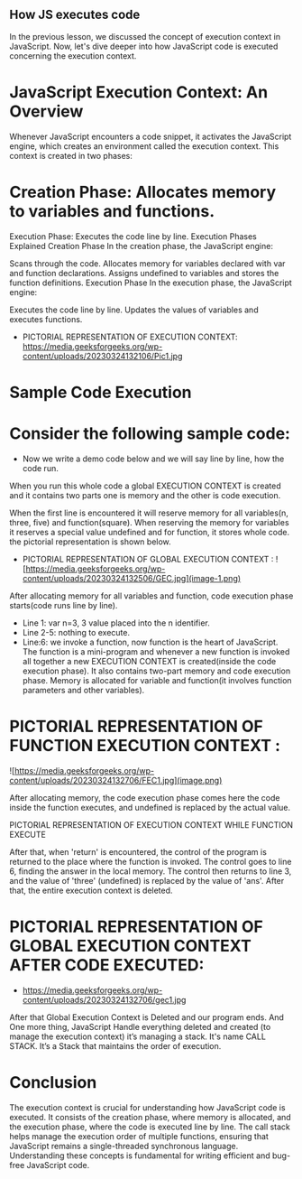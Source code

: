 ## How JS executes code
In the previous lesson, we discussed the concept of execution context in JavaScript. Now, let's dive deeper into how JavaScript code is executed concerning the execution context.

# JavaScript Execution Context: An Overview
Whenever JavaScript encounters a code snippet, it activates the JavaScript engine, which creates an environment called the execution context. This context is created in two phases:

# Creation Phase: Allocates memory to variables and functions.
Execution Phase: Executes the code line by line.
Execution Phases Explained
Creation Phase
In the creation phase, the JavaScript engine:

Scans through the code.
Allocates memory for variables declared with var and function declarations.
Assigns undefined to variables and stores the function definitions.
Execution Phase
In the execution phase, the JavaScript engine:

Executes the code line by line.
Updates the values of variables and executes functions.

- PICTORIAL REPRESENTATION OF EXECUTION CONTEXT:
https://media.geeksforgeeks.org/wp-content/uploads/20230324132106/Pic1.jpg

# Sample Code Execution
# Consider the following sample code:
- Now we write a demo code below and we will say line by line, how the code run.  

<!-- var n = 3;
function squr(num) {
    var ans = num * num;
    return ans;
}
var three = squr(n); -->

When you run this whole code a global EXECUTION CONTEXT is created and it contains two parts one is memory and the other is code execution.

When the first line is encountered it will reserve memory for all variables(n, three, five) and function(square). When reserving the memory for variables it reserves a special value undefined and for function, it stores whole code. the pictorial representation is shown below.


- PICTORIAL REPRESENTATION OF GLOBAL EXECUTION CONTEXT : 
![https://media.geeksforgeeks.org/wp-content/uploads/20230324132506/GEC.jpg](image-1.png)
 
After allocating memory for all variables and function, code execution phase starts(code runs line by line).
- Line 1: var n=3,  3 value placed into the n identifier.
- Line 2-5: nothing to execute.
- Line:6: we invoke a function, now function is the heart of JavaScript. The function is a mini-program and whenever a new function is invoked all together a new EXECUTION CONTEXT is created(inside the code execution phase). It also contains two-part memory and code execution phase. Memory is allocated for variable and function(it involves function parameters and other variables).

# PICTORIAL REPRESENTATION OF FUNCTION EXECUTION CONTEXT : 
 ![https://media.geeksforgeeks.org/wp-content/uploads/20230324132706/FEC1.jpg](image.png)
 
After allocating memory, the code execution phase comes here the code inside the function executes, and undefined is replaced by the actual value.


PICTORIAL REPRESENTATION  OF EXECUTION CONTEXT WHILE FUNCTION EXECUTE

After that, when 'return' is encountered, the control of the program is returned to the place where the function is invoked. The control goes to line 6, finding the answer in the local memory. The control then returns to line 3, and the value of 'three' (undefined) is replaced by the value of 'ans'. After that, the entire execution context is deleted.

# PICTORIAL REPRESENTATION OF GLOBAL EXECUTION CONTEXT AFTER  CODE EXECUTED:
- https://media.geeksforgeeks.org/wp-content/uploads/20230324132706/gec1.jpg


After that Global Execution Context is Deleted and our program ends. And One more thing, JavaScript Handle everything deleted and created (to manage the execution context) it’s managing a stack. It's name CALL STACK. It’s a Stack that maintains the order of execution. 

# Conclusion
The execution context is crucial for understanding how JavaScript code is executed. It consists of the creation phase, where memory is allocated, and the execution phase, where the code is executed line by line. The call stack helps manage the execution order of multiple functions, ensuring that JavaScript remains a single-threaded synchronous language. Understanding these concepts is fundamental for writing efficient and bug-free JavaScript code.

